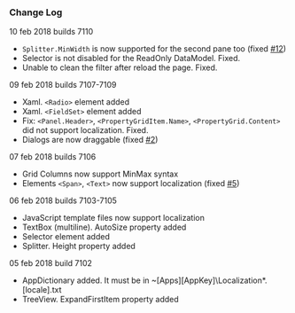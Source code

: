 ﻿### Change Log

10 feb 2018 builds 7110
* `Splitter.MinWidth` is now supported for the second pane too (fixed [#12](../../issues/12))
* Selector is not disabled for the ReadOnly DataModel. Fixed.
* Unable to clean the filter after reload the page. Fixed.

09 feb 2018 builds 7107-7109
* Xaml. `<Radio>` element added
* Xaml. `<FieldSet>` element added
* Fix: `<Panel.Header>`, `<PropertyGridItem.Name>`, `<PropertyGrid.Content>` did not support localization. Fixed.
* Dialogs are now draggable (fixed [#2](../../issues/2))

07 feb 2018 builds 7106
* Grid Columns now support MinMax syntax
* Elements `<Span>`, `<Text>` now support localization (fixed [#5](../../issues/5))

06 feb 2018 builds 7103-7105
* JavaScript template files now support localization
* TextBox (multiline). AutoSize property added
* Selector element added
* Splitter. Height property added

05 feb 2018 build 7102
* AppDictionary added. It must be in ~\[Apps]\[AppKey]\Localization\*.[locale].txt
* TreeView. ExpandFirstItem property added

